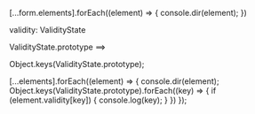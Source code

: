 [...form.elements].forEach((element) => {
    console.dir(element);
})

validity: ValidityState

ValidityState.prototype ==>

Object.keys(ValidityState.prototype);


[...elements].forEach((element) => {
    console.dir(element);
    Object.keys(ValidityState.prototype).forEach((key) => {
    if (element.validity[key]) {
        console.log(key);
      }
    })
});